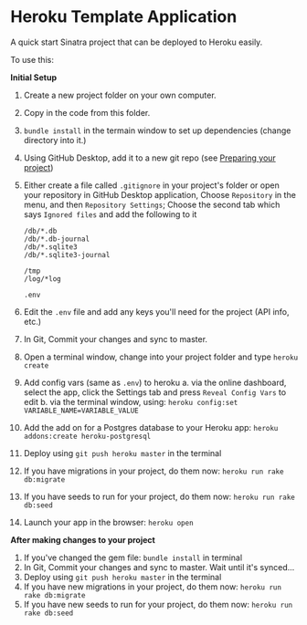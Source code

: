 # Heroku Template Application 

A quick start Sinatra project that can be deployed to Heroku easily.

To use this:

__Initial Setup__

1. Create a new project folder on your own computer. 
2. Copy in the code from this folder.
3. `bundle install` in the termain window to set up dependencies (change directory into it.)
3. Using GitHub Desktop, add it to a new git repo (see [Preparing your project](https://github.com/daraghbyrne/onlineprototypes2016repo/blob/master/guides/deploying/deploying-to-heroku.md#preparing-your-app))
4. Either create a file called `.gitignore` in your project's folder or open your repository in GitHub Desktop application, Choose `Repository` in the menu, and then `Repository Settings`; Choose the second tab which says `Ignored files` and add the following to it

	````
	/db/*.db
	/db/*.db-journal
	/db/*.sqlite3
	/db/*.sqlite3-journal

	/tmp
	/log/*log

	.env
	````

5. Edit the `.env` file and add any keys you'll need for the project (API info, etc.)
5. In Git, Commit your changes and sync to master.
6. Open a terminal window, change into your project folder and type `heroku create`
7. Add config vars (same as `.env`) to heroku 
	a. via the online dashboard, select the app, click the Settings tab and press `Reveal Config Vars` to edit
	b. via the terminal window, using: `heroku config:set VARIABLE_NAME=VARIABLE_VALUE`
7. Add the add on for a Postgres database to your Heroku app: `heroku addons:create heroku-postgresql`
8. Deploy using `git push heroku master` in the terminal
9. If you have migrations in your project, do them now: `heroku run rake db:migrate `
10. If you have seeds to run for your project, do them now: `heroku run rake db:seed `
10. Launch your app in the browser: `heroku open`

__After making changes to your project__

1. If you've changed the gem file: `bundle install` in terminal
2. In Git, Commit your changes and sync to master. Wait until it's synced... 
3. Deploy using `git push heroku master` in the terminal
4. If you have new migrations in your project, do them now: `heroku run rake db:migrate `
5. If you have new seeds to run for your project, do them now: `heroku run rake db:seed `

